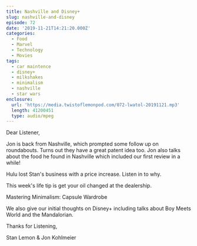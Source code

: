 ```yaml
---
title: Nashville and Disney+
slug: nashville-and-disney
episode: 72
date: '2019-11-21T14:21:20.000Z'
categories:
  - Food
  - Marvel
  - Technology
  - Movies
tags:
  - car maintence
  - disney+
  - milkshakes
  - minimalism
  - nashville
  - star wars
enclosure:
  url: 'https://media.twistoflemonpod.com/072-lwatol-20191121.mp3'
  length: 41200451
  type: audio/mpeg
---
```


Dear Listener,

Jon is back from Nashville, which prompted some follow up on roundabouts. Turns out they have a great patent idea too. Jon also talks about the food he found in Nashville which included our first review in a while!

Hulu lost Stan's business with a price increase. Listen in to why.

This week's life tip is get your oil changed at the dealership.

Mastering Minimalism: Capsule Wardrobe

We also give our initial thoughts on Disney+ including talks about Boy Meets World and the Mandalorian.

Thanks for Listening,

Stan Lemon & Jon Kohlmeier

